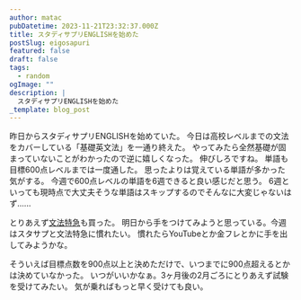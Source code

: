 ```yaml
---
author: matac
pubDatetime: 2023-11-21T23:32:37.000Z
title: スタディサプリENGLISHを始めた
postSlug: eigosapuri
featured: false
draft: false
tags:
  - random
ogImage: ""
description: |
  スタディサプリENGLISHを始めた
_template: blog_post
---
```


昨日からスタディサプリENGLISHを始めていた。
今日は高校レベルまでの文法をカバーしている「基礎英文法」を一通り終えた。
やってみたら全然基礎が固まっていないことがわかったので逆に嬉しくなった。
伸びしろですね。
単語も目標600点レベルまでは一度通した。
思ったよりは覚えている単語が多かった気がする。
今週で600点レベルの単語を6週できると良い感じだと思う。
6週といっても現時点で大丈夫そうな単語はスキップするのでそんなに大変じゃないはず......

とりあえず[文法特急](https://amzn.asia/d/bs4pf4O)も買った。
明日から手をつけてみようと思っている。今週はスタサプと文法特急に慣れたい。
慣れたらYouTubeとか金フレとかに手を出してみようかな。

そういえば目標点数を900点以上と決めただけで、いつまでに900点超えるとかは決めていなかった。
いつがいいかなぁ。3ヶ月後の2月ごろにとりあえず試験を受けてみたい。
気が乗ればもっと早く受けても良い。

